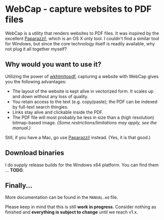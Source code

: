 # WebCap - capture websites to PDF files
WebCap is a utility that renders websites to PDF files. It was inspired by the excellent [Paparazzi!](https://derailer.org/paparazzi/), which is an OS X only tool. I couldn't find a similar tool for Windows, but since the core technology itself is readily available, why not plug it all together myself?

## Why would you want to use it?
Utilizing the power of [wkhtmltopdf](http://wkhtmltopdf.org), capturing a website with WebCap gives you the following advantages:

* The layout of the website is kept alive in vectorized form. It scales up and down without any loss of quality.
* You retain access to the text (e.g. copy/paste); the PDF can be indexed by full-text search thingies.
* Links stay alive and clickable inside the PDF.
* The PDF file will most probably be less in size than a (high resolution) bitmap-based image. 
_(Some restrictions/limitations may apply, see the manual.)_

Still, if you have a Mac, go use [Paparazzi!](https://derailer.org/paparazzi/) instead. (Yes, it is that good.)

## Download binaries
I do supply release builds for the Windows x64 platform. You can find them ... __TODO__.

## Finally...
More documentation can be found in the `MANUAL.md` file.

Please keep in mind that this is still __work in progress__. Consider nothing as finished and __everything is subject to change__ until we reach v1.x.

